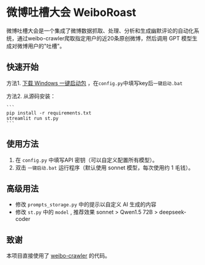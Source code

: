 # 微博吐槽大会 WeiboRoast

微博吐槽大会是一个集成了微博数据抓取、处理、分析和生成幽默评论的自动化系统，通过weibo-crawler爬取指定用户的近20条原创微博，然后调用 GPT 模型生成对微博用户的"吐槽"。

## 快速开始

方法1. [下载 Windows 一键启动包](https://pan.baidu.com/s/15t1o2Bnu-pJuEL_Y6BA3fg?pwd=rt0p) ，在`config.py`中填写key后`一键启动.bat`

方法2. 从源码安装： 

    ``` 
    pip install -r requirements.txt
    streamlit run st.py
    ```

## 使用方法

1. 在 `config.py` 中填写API 密钥（可以自定义配置所有模型）。
2. 双击 `一键启动.bat` 运行程序（默认使用 sonnet 模型，每次使用约 1 毛钱）。


## 高级用法

- 修改 `prompts_storage.py` 中的提示以自定义 AI 生成的内容
- 修改 `st.py` 中的 `model` , 推荐效果 sonnet > Qwen1.5 72B > deepseek-coder

## 致谢

本项目直接使用了 [weibo-crawler](https://github.com/dataabc/weibo-crawler) 的代码。